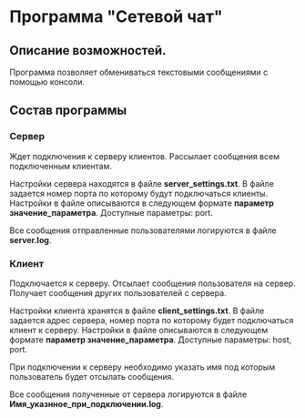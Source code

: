 # Программа "Сетевой чат"
## Описание возможностей.
Программа позволяет обмениваться текстовыми сообщениями с помощью консоли.
## Состав программы
### Сервер
Ждет подключения к серверу клиентов. Рассылает сообщения всем подключенным клиентам.

Настройки сервера находятся в файле **server_settings.txt**.
В файле задается номер порта по которому будут подключаться клиенты.
Настройки в файле описываются в следующем формате **параметр значение_параметра**.
Доступные параметры: port.

Все сообщения отправленные пользователями логируются в файле **server.log**.
### Клиент
Подключается к серверу. Отсылает сообщения пользователя на сервер. Получает сообщения других пользователей с сервера.

Настройки клиента хранятся в файле **client_settings.txt**.
В файле задается адрес сервера, номер порта по которому будет подключаться клиент к серверу.
Настройки в файле описываются в следующем формате **параметр значение_параметра**.
Доступные параметры: host, port.

При подключении к серверу необходимо указать имя под которым пользователь будет отсылать сообщения.

Все сообщения полученные от сервера логируются в файле **Имя_указнное_при_подключении.log**.